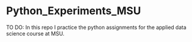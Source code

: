 # Python_Experiments_MSU
TO DO: In this repo I practice the python assignments for the applied data science course at MSU.
